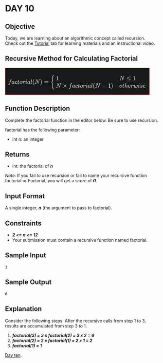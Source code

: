 # DAY 10
## Objective
Today, we are learning about an algorithmic concept called recursion. Check out the 
[Tutorial](https://www.hackerrank.com/challenges/30-recursion/tutorial) tab for learning materials and an instructional 
video.

## Recursive Method for Calculating Factorial
![Recursive Method for Calculating Factorial](../imgs/test_day_10_b.PNG)
## Function Description
Complete the factorial function in the editor below. Be sure to use recursion.

factorial has the following parameter:

- int n: an integer
## Returns

- int: the factorial of _**n**_

*Note:* If you fail to use recursion or fail to name your recursive function factorial or Factorial, you will get a 
score of  _**0**_.

## Input Format

A single integer,  _**n**_ (the argument to pass to factorial).

## Constraints
-  _**2 <= n <= 12**_
- Your submission must contain a recursive function named factorial.

## Sample Input
````
3
````
## Sample Output
````
6
````
## Explanation

Consider the following steps. After the recursive calls from step 1 to 3, results are accumulated from step 3 to 1.

1. _**factorial(3) = 3 x factorial(2) = 3 x 2 = 6**_
2. _**factorial(2) = 2 x factorial(1) = 2 x 1 = 2**_
3. _**factorial(1) = 1**_

[Day ten](https://www.hackerrank.com/challenges/30-recursion/problem?isFullScreen=true).